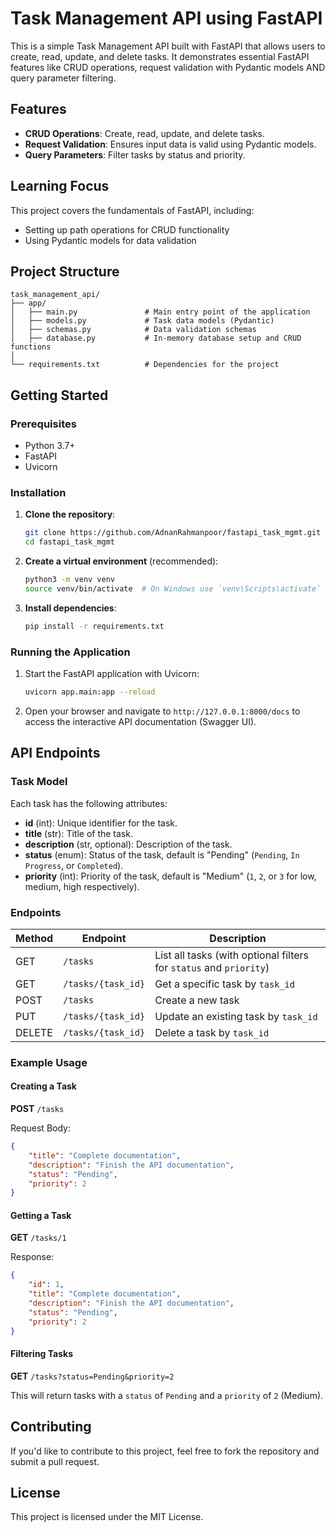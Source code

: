 # Task Management API using FastAPI

This is a simple Task Management API built with FastAPI that allows users to create, read, update, and delete tasks. It demonstrates essential FastAPI features like CRUD operations, request validation with Pydantic models AND query parameter filtering.

## Features

- **CRUD Operations**: Create, read, update, and delete tasks.
- **Request Validation**: Ensures input data is valid using Pydantic models.
- **Query Parameters**: Filter tasks by status and priority.

## Learning Focus

This project covers the fundamentals of FastAPI, including:
- Setting up path operations for CRUD functionality
- Using Pydantic models for data validation

## Project Structure

```plaintext
task_management_api/
├── app/
│   ├── main.py               # Main entry point of the application
│   ├── models.py             # Task data models (Pydantic)
│   ├── schemas.py            # Data validation schemas
│   ├── database.py           # In-memory database setup and CRUD functions
│
└── requirements.txt          # Dependencies for the project
```

## Getting Started

### Prerequisites

- Python 3.7+
- FastAPI
- Uvicorn

### Installation

1. **Clone the repository**:

    ```bash
    git clone https://github.com/AdnanRahmanpoor/fastapi_task_mgmt.git
    cd fastapi_task_mgmt
    ```

2. **Create a virtual environment** (recommended):

    ```bash
    python3 -m venv venv
    source venv/bin/activate  # On Windows use `venv\Scripts\activate`
    ```

3. **Install dependencies**:

    ```bash
    pip install -r requirements.txt
    ```

### Running the Application

1. Start the FastAPI application with Uvicorn:

    ```bash
    uvicorn app.main:app --reload
    ```

2. Open your browser and navigate to `http://127.0.0.1:8000/docs` to access the interactive API documentation (Swagger UI).

## API Endpoints

### Task Model

Each task has the following attributes:

- **id** (int): Unique identifier for the task.
- **title** (str): Title of the task.
- **description** (str, optional): Description of the task.
- **status** (enum): Status of the task, default is "Pending" (`Pending`, `In Progress`, or `Completed`).
- **priority** (int): Priority of the task, default is "Medium" (`1`, `2`, or `3` for low, medium, high respectively).

### Endpoints

| Method | Endpoint             | Description                    |
|--------|-----------------------|--------------------------------|
| GET    | `/tasks`             | List all tasks (with optional filters for `status` and `priority`) |
| GET    | `/tasks/{task_id}`    | Get a specific task by `task_id` |
| POST   | `/tasks`             | Create a new task              |
| PUT    | `/tasks/{task_id}`    | Update an existing task by `task_id` |
| DELETE | `/tasks/{task_id}`    | Delete a task by `task_id`     |

### Example Usage

#### Creating a Task

**POST** `/tasks`

Request Body:
```json
{
    "title": "Complete documentation",
    "description": "Finish the API documentation",
    "status": "Pending",
    "priority": 2
}
```

#### Getting a Task

**GET** `/tasks/1`

Response:
```json
{
    "id": 1,
    "title": "Complete documentation",
    "description": "Finish the API documentation",
    "status": "Pending",
    "priority": 2
}
```

#### Filtering Tasks

**GET** `/tasks?status=Pending&priority=2`

This will return tasks with a `status` of `Pending` and a `priority` of `2` (Medium).

## Contributing

If you'd like to contribute to this project, feel free to fork the repository and submit a pull request.

## License

This project is licensed under the MIT License.